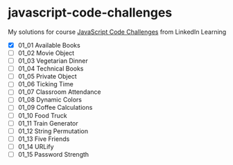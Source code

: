 # javascript-code-challenges
My solutions for course 
[JavaScript Code Challenges](https://www.linkedin.com/learning/javascript-code-challenges) from LinkedIn Learning

- [x] 01_01 Available Books
- [ ] 01_02 Movie Object
- [ ] 01_03 Vegetarian Dinner
- [ ] 01_04 Technical Books
- [ ] 01_05 Private Object
- [ ] 01_06 Ticking Time
- [ ] 01_07 Classroom Attendance
- [ ] 01_08 Dynamic Colors
- [ ] 01_09 Coffee Calculations
- [ ] 01_10 Food Truck
- [ ] 01_11 Train Generator
- [ ] 01_12 String Permutation
- [ ] 01_13 Five Friends
- [ ] 01_14 URLify
- [ ] 01_15 Password Strength

